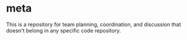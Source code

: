 # meta
This is a repository for team planning, coordination, and discussion that doesn't belong in any specific code repository.
